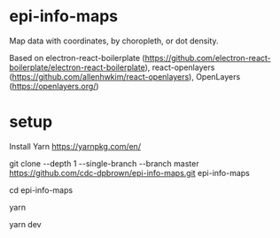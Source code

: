 # epi-info-maps

Map data with coordinates, by choropleth, or dot density.

Based on electron-react-boilerplate (https://github.com/electron-react-boilerplate/electron-react-boilerplate), react-openlayers
(https://github.com/allenhwkim/react-openlayers), OpenLayers (https://openlayers.org/)

# setup

Install Yarn
https://yarnpkg.com/en/

git clone --depth 1 --single-branch --branch master https://github.com/cdc-dpbrown/epi-info-maps.git epi-info-maps

cd epi-info-maps

yarn

yarn dev
